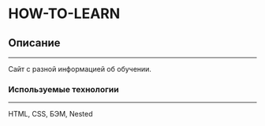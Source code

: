 # HOW-TO-LEARN


## Описание

------
Сайт с разной информацией об обучении.

### Используемые технологии

------
HTML, CSS, БЭМ, Nested


